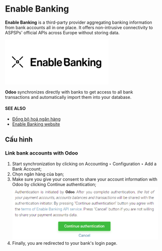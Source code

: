 # Enable Banking

**Enable Banking** is a third-party provider aggregating banking information from bank accounts all
in one place. It offers non-intrusive connectivity to ASPSPs' official APIs across Europe without
storing data.

![Enable Banking logo](../../../../../.gitbook/assets/enablebanking.png)

**Odoo** synchronizes directly with banks to get access to all bank transactions and automatically
import them into your database.

#### SEE ALSO
- [Đồng bộ hoá ngân hàng](./)
- [Enable Banking website](https://enablebanking.com/)

## Cấu hình

### Link bank accounts with Odoo

1. Start synchronization by clicking on Accounting ‣ Configuration ‣
   Add a Bank Account;
2. Chọn ngân hàng của bạn;
3. Make sure you give your consent to share your account information with Odoo by clicking
   Continue authentication;
   ![Enable Banking authentication page](../../../../../.gitbook/assets/enablebankingauth.png)
4. Finally, you are redirected to your bank's login page.
